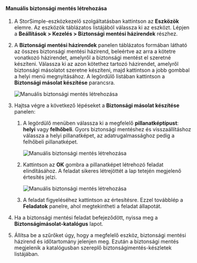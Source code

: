 
<!--author=alkohli last changed: 01/20/2017-->

#### <a name="to-create-a-manual-backup"></a>Manuális biztonsági mentés létrehozása

1. A StorSimple-eszközkezelő szolgáltatásban kattintson az **Eszközök** elemre. Az eszközök táblázatos listájából válassza ki az eszközt. Lépjen a **Beállítások > Kezelés > Biztonsági mentési házirendek** részhez.

2. A **Biztonsági mentési házirendek** panelen táblázatos formában látható az összes biztonsági mentési házirend, beleértve az arra a kötetre vonatkozó házirendet, amelyről a biztonsági mentést el szeretné készíteni. Válassza ki az azon kötethez tartozó házirendet, amelyről biztonsági másolatot szeretne készíteni, majd kattintson a jobb gombbal a helyi menü megnyitásához. A legördülő listában kattintson a **Biztonsági másolat készítése** parancsra.

    ![Manuális biztonsági mentés létrehozása](./media/storsimple-8000-create-manual-backup/createmanualbu1.png)

3. Hajtsa végre a következő lépéseket a **Biztonsági másolat készítése** panelen:

    1. A legördülő menüben válassza ki a megfelelő **pillanatképtípust**: **helyi** vagy **felhőbeli**. Gyors biztonsági mentéshez és visszaállításhoz válassza a helyi pillanatképet, az adatrugalmassághoz pedig a felhőbeli pillanatképet.

        ![Manuális biztonsági mentés létrehozása](./media/storsimple-8000-create-manual-backup/createmanualbu2.png)

    2. Kattintson az **OK** gombra a pillanatképet létrehozó feladat elindításához. A feladat sikeres létrejöttét a lap tetején megjelenő értesítés jelzi.

        ![Manuális biztonsági mentés létrehozása](./media/storsimple-8000-create-manual-backup/createmanualbu4.png)

    3. A feladat figyeléséhez kattintson az értesítésre. Ezzel továbblép a **Feladatok** panelre, ahol megtekintheti a feladat állapotát.


5. Ha a biztonsági mentési feladat befejeződött, nyissa meg a **Biztonságimásolat-katalógus** lapot.

6. Állítsa be a szűrőket úgy, hogy a megfelelő eszköz, biztonsági mentési házirend és időtartomány jelenjen meg. Ezután a biztonsági mentés megjelenik a katalógusban szereplő biztonságimentés-készletek listájában.

